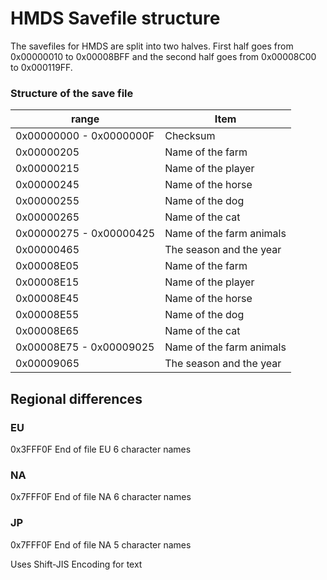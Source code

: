 # HMDS Savefile structure

The savefiles for HMDS are split into two halves. First half goes from 0x00000010 to 0x00008BFF and the second half goes from 0x00008C00 to 0x000119FF.

### Structure of the save file
| range                 	| Item                                                          	|
|---------------------------|-------------------------------------------------------------------|
| 0x00000000 - 0x0000000F	| Checksum                                                      	|
| 0x00000205            	| Name of the farm                                              	|
| 0x00000215            	| Name of the player                                            	|
| 0x00000245            	| Name of the horse                                             	|
| 0x00000255            	| Name of the dog                                               	|
| 0x00000265            	| Name of the cat                                               	|
| 0x00000275 - 0x00000425	| Name of the farm animals                                      	|
| 0x00000465            	| The season and the year                                       	|
| 0x00008E05            	| Name of the farm                                              	|
| 0x00008E15            	| Name of the player                                            	|
| 0x00008E45            	| Name of the horse                                             	|
| 0x00008E55            	| Name of the dog                                               	|
| 0x00008E65            	| Name of the cat                                               	|
| 0x00008E75 - 0x00009025	| Name of the farm animals                                      	|
| 0x00009065            	| The season and the year                                       	|

## Regional differences

### EU

0x3FFF0F End of file EU
6 character names

### NA

0x7FFF0F End of file NA
6 character names

### JP

0x7FFF0F End of file NA
5 character names

Uses Shift-JIS Encoding for text
